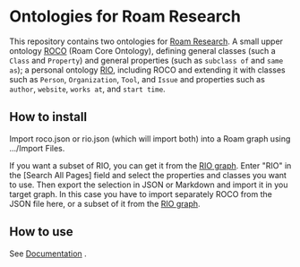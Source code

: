 # Ontologies for Roam Research
This repository contains two ontologies for [Roam Research](roamresearch.com). A small upper ontology [ROCO](https://roamresearch.com/#/app/rio/page/H0cr4EuDS) (Roam Core Ontology), defining general classes (such a `Class` and `Property`) and general properties (such as `subclass of` and `same as`); a personal ontology [RIO](https://roamresearch.com/#/app/rio/page/m08rS7jpZ), including ROCO and extending it with classes such as `Person`, `Organization`, `Tool`, and `Issue` and properties such as `author`, `website`, `works at`, and `start time`.

## How to install

Import roco.json or rio.json (which will import both) into a Roam graph using .../Import Files.

If you want a subset of RIO, you can get it from the [RIO graph](https://roamresearch.com/#/app/rio/page/m08rS7jpZ). Enter "RIO" in the [Search All Pages] field and select the properties and classes you want to use. Then export the selection in JSON or Markdown and import it in you target graph. In this case you have to import separately ROCO from the JSON file here, or a subset of it from the [RIO graph](https://roamresearch.com/#/app/rio/search).

## How to use

See [Documentation](https://roamresearch.com/#/app/nodebook/page/Lp2iJtG8M) .
